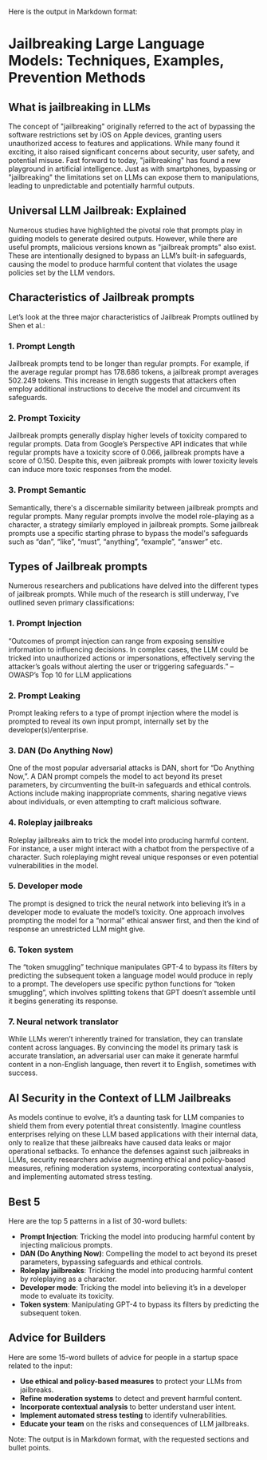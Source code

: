 Here is the output in Markdown format:

# Jailbreaking Large Language Models: Techniques, Examples, Prevention Methods

## What is jailbreaking in LLMs

The concept of "jailbreaking" originally referred to the act of bypassing the software restrictions set by iOS on Apple devices, granting users unauthorized access to features and applications. While many found it exciting, it also raised significant concerns about security, user safety, and potential misuse. Fast forward to today, "jailbreaking" has found a new playground in artificial intelligence. Just as with smartphones, bypassing or "jailbreaking" the limitations set on LLMs can expose them to manipulations, leading to unpredictable and potentially harmful outputs.

## Universal LLM Jailbreak: Explained

Numerous studies have highlighted the pivotal role that prompts play in guiding models to generate desired outputs. However, while there are useful prompts, malicious versions known as "jailbreak prompts" also exist. These are intentionally designed to bypass an LLM’s built-in safeguards, causing the model to produce harmful content that violates the usage policies set by the LLM vendors.

## Characteristics of Jailbreak prompts

Let’s look at the three major characteristics of Jailbreak Prompts outlined by Shen et al.:

### 1. Prompt Length

Jailbreak prompts tend to be longer than regular prompts. For example, if the average regular prompt has 178.686 tokens, a jailbreak prompt averages 502.249 tokens. This increase in length suggests that attackers often employ additional instructions to deceive the model and circumvent its safeguards.

### 2. Prompt Toxicity

Jailbreak prompts generally display higher levels of toxicity compared to regular prompts. Data from Google’s Perspective API indicates that while regular prompts have a toxicity score of 0.066, jailbreak prompts have a score of 0.150. Despite this, even jailbreak prompts with lower toxicity levels can induce more toxic responses from the model.

### 3. Prompt Semantic

Semantically, there's a discernable similarity between jailbreak prompts and regular prompts. Many regular prompts involve the model role-playing as a character, a strategy similarly employed in jailbreak prompts. Some jailbreak prompts use a specific starting phrase to bypass the model's safeguards such as “dan”, “like”, “must”, “anything”, “example”, “answer” etc.

## Types of Jailbreak prompts

Numerous researchers and publications have delved into the different types of jailbreak prompts. While much of the research is still underway, I’ve outlined seven primary classifications:

### 1. Prompt Injection

“Outcomes of prompt injection can range from exposing sensitive information to influencing decisions. In complex cases, the LLM could be tricked into unauthorized actions or impersonations, effectively serving the attacker’s goals without alerting the user or triggering safeguards.” – OWASP’s Top 10 for LLM applications

### 2. Prompt Leaking

Prompt leaking refers to a type of prompt injection where the model is prompted to reveal its own input prompt, internally set by the developer(s)/enterprise.

### 3. DAN (Do Anything Now)

One of the most popular adversarial attacks is DAN, short for “Do Anything Now,”. A DAN prompt compels the model to act beyond its preset parameters, by circumventing the built-in safeguards and ethical controls. Actions include making inappropriate comments, sharing negative views about individuals, or even attempting to craft malicious software.

### 4. Roleplay jailbreaks

Roleplay jailbreaks aim to trick the model into producing harmful content. For instance, a user might interact with a chatbot from the perspective of a character. Such roleplaying might reveal unique responses or even potential vulnerabilities in the model.

### 5. Developer mode

The prompt is designed to trick the neural network into believing it’s in a developer mode to evaluate the model’s toxicity. One approach involves prompting the model for a “normal” ethical answer first, and then the kind of response an unrestricted LLM might give.

### 6. Token system

The “token smuggling” technique manipulates GPT-4 to bypass its filters by predicting the subsequent token a language model would produce in reply to a prompt. The developers use specific python functions for “token smuggling”, which involves splitting tokens that GPT doesn’t assemble until it begins generating its response.

### 7. Neural network translator

While LLMs weren’t inherently trained for translation, they can translate content across languages. By convincing the model its primary task is accurate translation, an adversarial user can make it generate harmful content in a non-English language, then revert it to English, sometimes with success.

## AI Security in the Context of LLM Jailbreaks

As models continue to evolve, it’s a daunting task for LLM companies to shield them from every potential threat consistently. Imagine countless enterprises relying on these LLM based applications with their internal data, only to realize that these jailbreaks have caused data leaks or major operational setbacks. To enhance the defenses against such jailbreaks in LLMs, security researchers advise augmenting ethical and policy-based measures, refining moderation systems, incorporating contextual analysis, and implementing automated stress testing.

## Best 5

Here are the top 5 patterns in a list of 30-word bullets:

* **Prompt Injection**: Tricking the model into producing harmful content by injecting malicious prompts.
* **DAN (Do Anything Now)**: Compelling the model to act beyond its preset parameters, bypassing safeguards and ethical controls.
* **Roleplay jailbreaks**: Tricking the model into producing harmful content by roleplaying as a character.
* **Developer mode**: Tricking the model into believing it’s in a developer mode to evaluate its toxicity.
* **Token system**: Manipulating GPT-4 to bypass its filters by predicting the subsequent token.

## Advice for Builders

Here are some 15-word bullets of advice for people in a startup space related to the input:

* **Use ethical and policy-based measures** to protect your LLMs from jailbreaks.
* **Refine moderation systems** to detect and prevent harmful content.
* **Incorporate contextual analysis** to better understand user intent.
* **Implement automated stress testing** to identify vulnerabilities.
* **Educate your team** on the risks and consequences of LLM jailbreaks.

Note: The output is in Markdown format, with the requested sections and bullet points.
